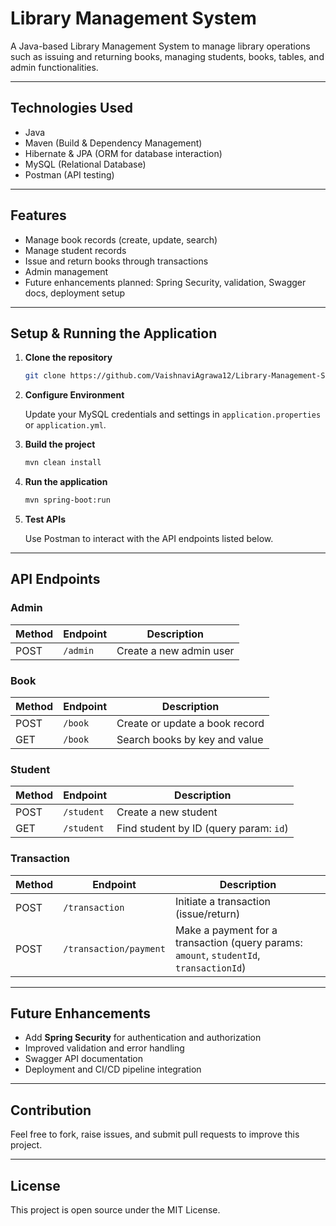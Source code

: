 # Library Management System

A Java-based Library Management System to manage library operations such as issuing and returning books, managing students, books, tables, and admin functionalities.

---

## Technologies Used

* Java
* Maven (Build & Dependency Management)
* Hibernate & JPA (ORM for database interaction)
* MySQL (Relational Database)
* Postman (API testing)

---

## Features

* Manage book records (create, update, search)
* Manage student records
* Issue and return books through transactions
* Admin management
* Future enhancements planned: Spring Security, validation, Swagger docs, deployment setup

---

## Setup & Running the Application

1. **Clone the repository**

   ```bash
   git clone https://github.com/VaishnaviAgrawa12/Library-Management-System.git
   ```

2. **Configure Environment**

   Update your MySQL credentials and settings in `application.properties` or `application.yml`.

3. **Build the project**

   ```bash
   mvn clean install
   ```

4. **Run the application**

   ```bash
   mvn spring-boot:run
   ```

5. **Test APIs**

   Use Postman to interact with the API endpoints listed below.

---

## API Endpoints

### Admin

| Method | Endpoint | Description             |
| ------ | -------- | ----------------------- |
| POST   | `/admin` | Create a new admin user |

### Book

| Method | Endpoint | Description                    |
| ------ | -------- | ------------------------------ |
| POST   | `/book`  | Create or update a book record |
| GET    | `/book`  | Search books by key and value  |

### Student

| Method | Endpoint   | Description                            |
| ------ | ---------- | -------------------------------------- |
| POST   | `/student` | Create a new student                   |
| GET    | `/student` | Find student by ID (query param: `id`) |

### Transaction

| Method | Endpoint               | Description                                                                             |
| ------ | ---------------------- | --------------------------------------------------------------------------------------- |
| POST   | `/transaction`         | Initiate a transaction (issue/return)                                                   |
| POST   | `/transaction/payment` | Make a payment for a transaction (query params: `amount`, `studentId`, `transactionId`) |

---

## Future Enhancements

* Add **Spring Security** for authentication and authorization
* Improved validation and error handling
* Swagger API documentation
* Deployment and CI/CD pipeline integration

---

## Contribution

Feel free to fork, raise issues, and submit pull requests to improve this project.

---

## License

This project is open source under the MIT License.


